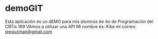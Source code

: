 # demoGIT
Esta aplicación es un dEMO para mis alumnos de 4o de Programación del CBTis 169 
VAmos a utilizar una API 
Mi nombre es: Kike
mi correo: jepguzman@gmail.com

